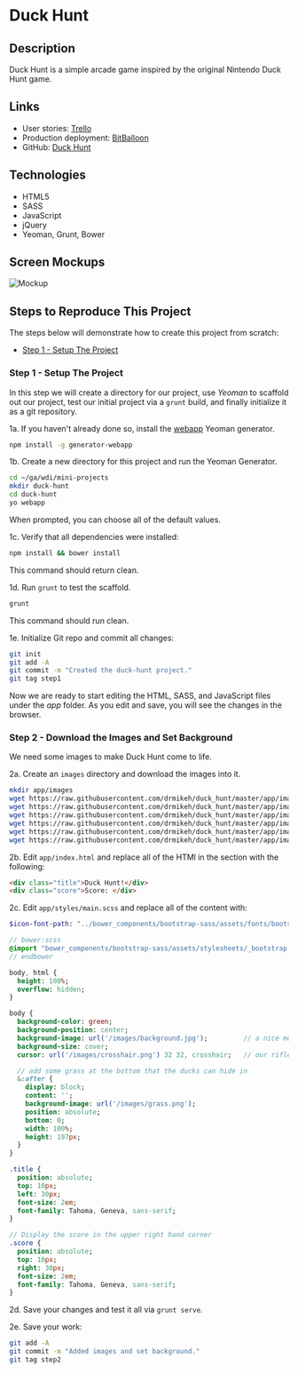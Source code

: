 # Duck Hunt

## Description

Duck Hunt is a simple arcade game inspired by the original Nintendo Duck Hunt game.

## Links

* User stories: [Trello](https://trello.com/b/pV1mIbHk/duck-hunt)
* Production deployment: [BitBalloon](http://juggler-horse-43246.bitballoon.com/)
* GitHub: [Duck Hunt](https://github.com/drmikeh/duck_hunt)

## Technologies

* HTML5
* SASS
* JavaScript
* jQuery
* Yeoman, Grunt, Bower

## Screen Mockups

![Mockup](https://raw.githubusercontent.com/drmikeh/duck_hunt/master/app/images/mockup.jpg)

## Steps to Reproduce This Project

The steps below will demonstrate how to create this project from scratch:

* [Step 1 - Setup The Project](#step-1---setup-the-project)


### Step 1 - Setup The Project

In this step we will create a directory for our project, use _Yeoman_ to scaffold out our project, test our initial project via a `grunt` build, and finally initialize it as a git repository.

1a. If you haven't already done so, install the [webapp](https://github.com/yeoman/generator-webapp) Yeoman generator.

```bash
npm install -g generator-webapp
```

1b. Create a new directory for this project and run the Yeoman Generator.

```bash
cd ~/ga/wdi/mini-projects
mkdir duck-hunt
cd duck-hunt
yo webapp
```

When prompted, you can choose all of the default values.

1c. Verify that all dependencies were installed:

```bash
npm install && bower install
```

This command should return clean.


1d. Run `grunt` to test the scaffold.

```bash
grunt
```

This command should run clean.

1e. Initialize Git repo and commit all changes:

```bash
git init
git add -A
git commit -m "Created the duck-hunt project."
git tag step1
```

Now we are ready to start editing the HTML, SASS, and JavaScript files under
the *app* folder. As you edit and save, you will see the changes in the
browser.

### Step 2 - Download the Images and Set Background

We need some images to make Duck Hunt come to life.

2a. Create an `images` directory and download the images into it.

```bash
mkdir app/images
wget https://raw.githubusercontent.com/drmikeh/duck_hunt/master/app/images/background.jpg -O app/images/background.jpg
wget https://raw.githubusercontent.com/drmikeh/duck_hunt/master/app/images/crosshair.png -O app/images/crosshair.png
wget https://raw.githubusercontent.com/drmikeh/duck_hunt/master/app/images/duckhunt.png -O app/images/duckhunt.png
wget https://raw.githubusercontent.com/drmikeh/duck_hunt/master/app/images/grass.png -O app/images/grass.png
wget https://raw.githubusercontent.com/drmikeh/duck_hunt/master/app/images/mockup.jpg -O app/images/mockup.jpg
wget https://raw.githubusercontent.com/drmikeh/duck_hunt/master/app/images/shot.png -O app/images/shot.png
```

2b. Edit `app/index.html` and replace all of the HTMl in the <body> section with the following:

```html
<div class="title">Duck Hunt!</div>
<div class="score">Score: </div>
```

2c. Edit `app/styles/main.scss` and replace all of the content with:

```sass
$icon-font-path: "../bower_components/bootstrap-sass/assets/fonts/bootstrap/";

// bower:scss
@import "bower_components/bootstrap-sass/assets/stylesheets/_bootstrap.scss";
// endbower

body, html {
  height: 100%;
  overflow: hidden;
}

body {
  background-color: green;
  background-position: center;
  background-image: url('/images/background.jpg');         // a nice meadow
  background-size: cover;
  cursor: url('/images/crosshair.png') 32 32, crosshair;   // our rifle crosshairs

  // add some grass at the bottom that the ducks can hide in
  &:after {
    display: block;
    content: '';
    background-image: url('/images/grass.png');
    position: absolute;
    bottom: 0;
    width: 100%;
    height: 197px;
  }
}

.title {
  position: absolute;
  top: 10px;
  left: 30px;
  font-size: 2em;
  font-family: Tahoma, Geneva, sans-serif;
}

// Display the score in the upper right hand corner
.score {
  position: absolute;
  top: 10px;
  right: 30px;
  font-size: 2em;
  font-family: Tahoma, Geneva, sans-serif;
}
```

2d. Save your changes and test it all via `grunt serve`.

2e. Save your work:

```bash
git add -A
git commit -m "Added images and set background."
git tag step2
```

